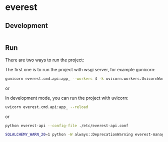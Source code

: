 # everest

## Development

```bash
```

## Run

There are two ways to run the project:

The first one is to run the project with wsgi server, for example gunicorn:

```bash
gunicorn everest.cmd.api:app_ --workers 4 -k uvicorn.workers.UvicornWorker
```

or

In development mode, you can run the project with uvicorn:

```bash
uvicorn everest.cmd.api:app_ --reload
```

or

```bash
python everest-api --config-file ./etc/everest-api.conf
```

```bash
SQLALCHEMY_WARN_20=1 python -W always::DeprecationWarning everest-manage --config-file ./etc/everest-manage.conf db load_metadefs/Users/gongwr/Workspace/pyCharm/everest
```
